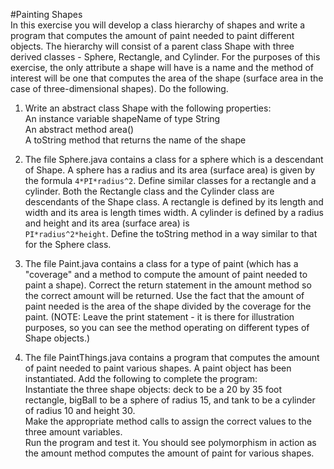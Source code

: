 #Painting Shapes  
In this exercise you will develop a class hierarchy of shapes and write a program that computes the amount of paint
needed to paint different objects. The hierarchy will consist of a parent class Shape with three derived classes - Sphere,
Rectangle, and Cylinder. For the purposes of this exercise, the only attribute a shape will have is a name and the method of
interest will be one that computes the area of the shape (surface area in the case of three-dimensional shapes). Do the
following.

1. Write an abstract class Shape with the following properties:  
   An instance variable shapeName of type String  
   An abstract method area()  
   A toString method that returns the name of the shape

2. The file Sphere.java contains a class for a sphere which is a descendant of Shape. A sphere has a radius and its area
   (surface area) is given by the formula `4*PI*radius^2`. Define similar classes for a rectangle and a cylinder. Both the
   Rectangle class and the Cylinder class are descendants of the Shape class.  A rectangle is defined by its length and
   width and its area is length times width. A cylinder is defined by a radius and height and its area (surface area) is  
   `PI*radius^2*height`. Define the toString method in a way similar to that for the Sphere class.

3. The file Paint.java contains a class for a type of paint (which has a "coverage" and a method to compute the amount
   of paint needed to paint a shape).  Correct the return statement in the amount method so the correct amount will be
   returned. Use the fact that the amount of paint needed is the area of the shape divided by the coverage for the paint.
   (NOTE: Leave the print statement - it is there for illustration purposes, so you can see the method operating on
   different types of Shape objects.)

4. The file PaintThings.java contains a program that computes the amount of paint needed to paint various shapes. A
   paint object has been instantiated. Add the following to complete the program:  
   Instantiate the three shape objects: deck to be a 20 by 35 foot rectangle, bigBall to be a sphere of radius 15, and
   tank to be a cylinder of radius 10 and height 30.  
   Make the appropriate method calls to assign the correct values to the three amount variables.  
   Run the program and test it. You should see polymorphism in action as the amount method computes the
   amount of paint for various shapes.